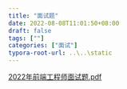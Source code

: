 ```yaml
---
title: "面试题"
date: 2022-08-08T11:01:50+08:00
draft: false
tags: [""]
categories: ["面试"]
typora-root-url: ..\..\static
---
```


[2022年前端工程师面试题.pdf](https://wowd7vt38j.feishu.cn/file/boxcnRXg9Zp3jijJtHVXEMzVnjl)

